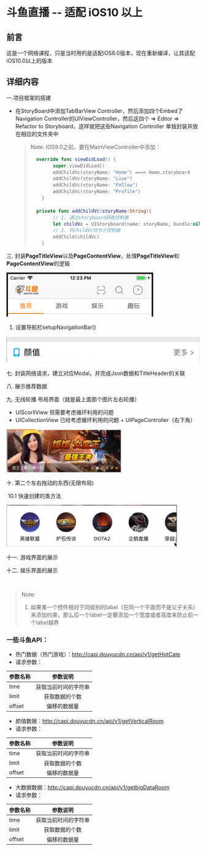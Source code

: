 # 斗鱼直播 -- 适配 iOS10 以上

## 前言

这是一个网络课程，只是当时用的是适配iOS8.0版本，现在重新编译，让其适配iOS10.0以上的版本



## 详细内容

一.项目框架的搭建

* 在StoryBoard中添加TabBarView Controller，然后添加四个Embed了Navigation Controller的UIViewController，然后这四个  => Editor => Refactor to Storyboard，这样就把这些Navigation Controller 单独封装并放在相应的文件夹中

  > Note: IOS9.0之前，要在MainViewController中添加：
  >
  > ```swift
  >   override func viewDidLoad() {
  >         super.viewDidLoad()
  >         addChildVc(storyName: "Home") ===> Home.storyboard 
  >         addChildVc(storyName: "Live")
  >         addChildVc(storyName: "Follow")
  >         addChildVc(storyName: "Profile")
  >     }
  > 
  >   private func addChildVc(storyName:String){
  >         // 1. 通过storyboard获取控制器
  >         let childVc = UIStoryboard(name: storyName, bundle:nil).instantiateInitialViewController()!
  >         // 2. 将childVc作为子控制器
  >         addChild(childVc)
  >     }
  > ```
  >
  >

三. 封装**PageTitleView**以及**PageContentView**，处理**PageTitleView**和**PageContentView**的逻辑

![](./Resource/PageTitleView.png)

1. 设置导航栏setupNavigationBar()

![image-20181116195852227](./Resource/自定义HEADER.png)



七. 封装网络请求，建立对应Modal，并完成Json数据和TitleHeader的关联

八. 展示推荐数据

九. 无线轮播 布局界面（就是最上面那个图片左右轮播）

* UIScorllView 但需要考虑循环利用的问题
* UICollectionView 已经考虑循环利用的问题 + UIPageController（右下角）

![image-20181118145138256](./Resource/无限轮播.png)

十. 第二个左右拖动的东西(无限布局)

​	10.1 快速创建的类方法

![image-20181118233102679](./Resource/无限布局.png)



十一. 游戏界面的展示

十二. 娱乐界面的展示

​	



> Note:
>
> 1. 如果某一个控件相对于同级别的label（在同一个平面而不是父子关系）来添加约束，那么后一个label一定要添加一个宽度或者高度来防止前一个label越界





### 一些斗鱼API：

* 热门数据（热门游戏）：http://capi.douyucdn.cn/api/v1/getHotCate
* 请求参数：

| 参数名称    | 参数说明 |
| --------   | :----:   |
| time    | 获取当前时间的字符串 |
| limit   | 获取数据的个数 |
| offset  | 偏移的数据量 |



- 颜值数据：http://capi.douyucdn.cn/api/v1/getVerticalRoom
- 请求参数：

| 参数名称 |       参数说明       |
| -------- | :------------------: |
| time     | 获取当前时间的字符串 |
| limit    |    获取数据的个数    |
| offset   |     偏移的数据量     |

- 大数据数据：http://capi.douyucdn.cn/api/v1/getbigDataRoom
- 请求参数：

| 参数名称 |       参数说明       |
| -------- | :------------------: |
| time     | 获取当前时间的字符串 |
| limit    |    获取数据的个数    |
| offset   |     偏移的数据量     |